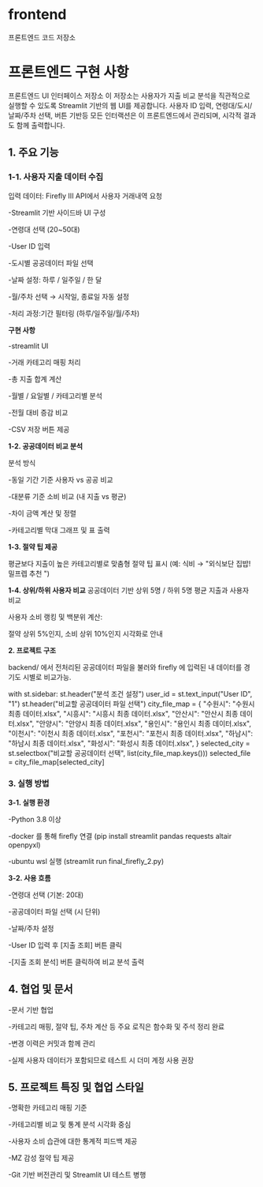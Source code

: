# frontend
프론트엔드 코드 저장소

# 프론트엔드 구현 사항

프론트엔드 UI 인터페이스 저장소
이 저장소는 사용자가 지출 비교 분석을 직관적으로 실행할 수 있도록 Streamlit 기반의 웹 UI를 제공합니다.
사용자 ID 입력, 연령대/도시/날짜/주차 선택, 버튼 기반등
모든 인터랙션은 이 프론트엔드에서 관리되며, 시각적 결과도 함께 출력합니다.

## 1. 주요 기능
   
### 1-1. 사용자 지출 데이터 수집
입력 데이터: Firefly III API에서 사용자 거래내역 요청

-Streamlit 기반 사이드바 UI 구성

-연령대 선택 (20~50대)

-User ID 입력

-도시별 공공데이터 파일 선택

-날짜 설정: 하루 / 일주일 / 한 달

-월/주차 선택 → 시작일, 종료일 자동 설정

-처리 과정:기간 필터링 (하루/일주일/월/주차)

**구현 사항** 

-streamlit UI

-거래 카테고리 매핑 처리

-총 지출 합계 계산

-월별 / 요일별 / 카테고리별 분석

-전월 대비 증감 비교

-CSV 저장 버튼 제공

**1-2. 공공데이터 비교 분석**

분석 방식

-동일 기간 기준 사용자 vs 공공 비교

-대분류 기준 소비 비교 (내 지출 vs 평균)

-차이 금액 계산 및 정렬

-카테고리별 막대 그래프 및 표 출력

**1-3. 절약 팁 제공**

평균보다 지출이 높은 카테고리별로 맞춤형 절약 팁 표시
(예: 식비 → "외식보단 집밥! 밀프렙 추천 ")

**1-4. 상위/하위 사용자 비교**
공공데이터 기반 상위 5명 / 하위 5명 평균 지출과 사용자 비교

사용자 소비 랭킹 및 백분위 계산:

절약 상위 5%인지, 소비 상위 10%인지 시각화로 안내

**2. 프로젝트 구조**

backend/ 에서 전처리된 공공데이터 파일을 불러와 firefly 에 입력된 내 데이터를 경기도 시별로 비교가능.

with st.sidebar:
    st.header("분석 조건 설정")
    user_id = st.text_input("User ID", "1")
    st.header("비교할 공공데이터 파일 선택")
    city_file_map = {
        "수원시": "수원시 최종 데이터.xlsx",
        "시흥시": "시흥시 최종 데이터.xlsx",
        "안산시": "안산시 최종 데이터.xlsx",
        "안양시": "안양시 최종 데이터.xlsx",
        "용인시": "용인시 최종 데이터.xlsx",
        "이천시": "이천시 최종 데이터.xlsx",
        "포천시": "포천시 최종 데이터.xlsx",
        "하남시": "하남시 최종 데이터.xlsx",
        "화성시": "화성시 최종 데이터.xlsx",
    }
    selected_city = st.selectbox("비교할 공공데이터 선택", list(city_file_map.keys()))
    selected_file = city_file_map[selected_city]


### 3. 실행 방법

**3-1. 실행 환경**

-Python 3.8 이상

-docker 를 통해 firefly 연결 (pip install streamlit pandas requests altair openpyxl)

-ubuntu wsl 실행 (streamlit run final_firefly_2.py)

**3-2. 사용 흐름**

-연령대 선택 (기본: 20대)

-공공데이터 파일 선택 (시 단위)

-날짜/주차 설정

-User ID 입력 후 [지출 조회] 버튼 클릭

-[지출 조회 분석] 버튼 클릭하여 비교 분석 출력

## 4. 협업 및 문서

-문서 기반 협업 

-카테고리 매핑, 절약 팁, 주차 계산 등 주요 로직은 함수화 및 주석 정리 완료

-변경 이력은 커밋과 함께 관리

-실제 사용자 데이터가 포함되므로 테스트 시 더미 계정 사용 권장

## 5. 프로젝트 특징 및 협업 스타일
   
-명확한 카테고리 매핑 기준

-카테고리별 비교 및 통계 분석 시각화 중심

-사용자 소비 습관에 대한 통계적 피드백 제공

-MZ 감성 절약 팁 제공

-Git 기반 버전관리 및 Streamlit UI 테스트 병행

